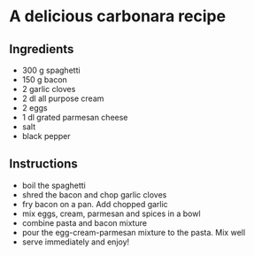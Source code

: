 # A delicious carbonara recipe

## Ingredients

- 300 g spaghetti
- 150 g bacon
- 2 garlic cloves
- 2 dl all purpose cream
- 2 eggs
- 1 dl grated parmesan cheese
- salt
- black pepper

## Instructions

- boil the spaghetti
- shred the bacon and chop garlic cloves
- fry bacon on a pan. Add chopped garlic
- mix eggs, cream, parmesan and spices in a bowl
- combine pasta and bacon mixture
- pour the egg-cream-parmesan mixture to the pasta. Mix well
- serve immediately and enjoy!